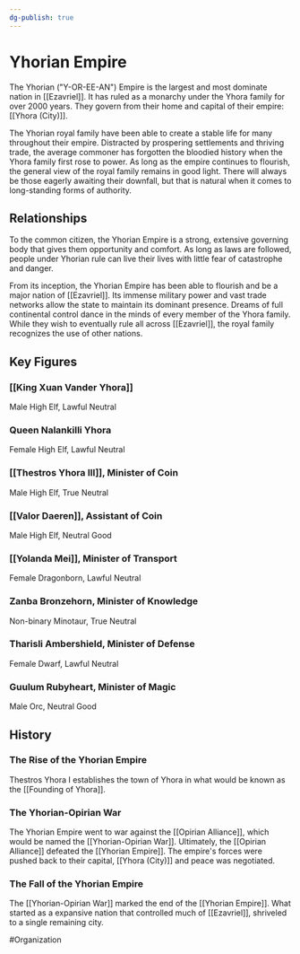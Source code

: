 ```yaml
---
dg-publish: true
---
```


# Yhorian Empire
The Yhorian ("Y-OR-EE-AN") Empire is the largest and most dominate nation in [[Ezavriel]]. It has ruled as a monarchy under the Yhora family for over 2000 years. They govern from their home and capital of their empire: [[Yhora (City)]].

The Yhorian royal family have been able to create a stable life for many throughout their empire. Distracted by prospering settlements and thriving trade, the average commoner has forgotten the bloodied history when the Yhora family first rose to power. As long as the empire continues to flourish, the general view of the royal family remains in good light. There will always be those eagerly awaiting their downfall, but that is natural when it comes to long-standing forms of authority. 

## Relationships
To the common citizen, the Yhorian Empire is a strong, extensive governing body that gives them opportunity and comfort. As long as laws are followed, people under Yhorian rule can live their lives with little fear of catastrophe and danger.  

From its inception, the Yhorian Empire has been able to flourish and be a major nation of [[Ezavriel]]. Its immense military power and vast trade networks allow the state to maintain its dominant presence. Dreams of full continental control dance in the minds of every member of the Yhora family. While they wish to eventually rule all across [[Ezavriel]], the royal family recognizes the use of other nations. 

## Key Figures
### [[King Xuan Vander Yhora]]
Male High Elf, Lawful Neutral

### Queen Nalankilli Yhora
Female High Elf, Lawful Neutral

### [[Thestros Yhora III]], Minister of Coin
Male High Elf, True Neutral

### [[Valor Daeren]], Assistant of Coin
Male High Elf, Neutral Good

### [[Yolanda Mei]], Minister of Transport 
Female Dragonborn, Lawful Neutral

### Zanba Bronzehorn, Minister of Knowledge 
Non-binary Minotaur, True Neutral

### Tharisli Ambershield, Minister of Defense 
Female Dwarf, Lawful Neutral

### Guulum Rubyheart, Minister of Magic 
Male Orc, Neutral Good

## History
### The Rise of the Yhorian Empire
Thestros Yhora I establishes the town of Yhora in what would be known as the [[Founding of Yhora]]. 

### The Yhorian-Opirian War
The Yhorian Empire went to war against the [[Opirian Alliance]], which would be named the [[Yhorian-Opirian War]]. Ultimately, the [[Opirian Alliance]] defeated  the [[Yhorian Empire]]. The empire's forces were pushed back to their capital, [[Yhora (City)]] and peace was negotiated. 

### The Fall of the Yhorian Empire 
The [[Yhorian-Opirian War]] marked the end of the [[Yhorian Empire]]. What started as a expansive nation that controlled much of [[Ezavriel]], shriveled to a single remaining city. 

#Organization